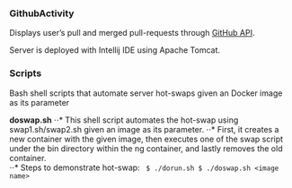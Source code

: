 ### GithubActivity

Displays user’s pull and merged pull-requests through [GitHub API](https://developer.github.com/v3/).

Server is deployed with Intellij IDE using Apache Tomcat.

### Scripts

Bash shell scripts that automate server hot-swaps given an Docker image as its parameter

**doswap.sh**
⋅⋅* This shell script automates the hot-swap using swap1.sh/swap2.sh given an image as its parameter.
⋅⋅* First, it creates a new container with the given image, then executes one of the swap script under the bin directory within the ng container, and lastly removes the old container.  
⋅⋅* Steps to demonstrate hot-swap:
    ``` 
    $ ./dorun.sh
    $ ./doswap.sh <image name>  
    ```

